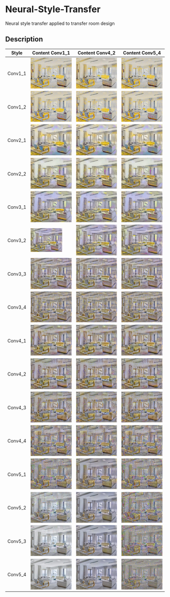 # Neural-Style-Transfer
Neural style transfer applied to transfer room design

## Description
| Style | Content Conv1_1 | Content Conv4_2 | Content Conv5_4 |
| --- | --- | --- | -- |
| Conv1_1 |<img src="Images/Style1/C-Conv1_1/c-conv1_1_s-conv1_1.jpg" width="200">|<img src="Images/Style1/C-Conv4_2/c-conv4_2_s-conv1_1.jpg" width="200">|<img src="Images/Style1/C-Conv5_4/c-conv5_4_s-conv1_1.jpg" width="200">|
| Conv1_2 |<img src="Images/Style1/C-Conv1_1/c-conv1_1_s-conv1_2.jpg" width="200">|<img src="Images/Style1/C-Conv4_2/c-conv4_2_s-conv1_2.jpg" width="200">|<img src="Images/Style1/C-Conv5_4/c-conv5_4_s-conv1_2.jpg" width="200">|
| Conv2_1 |<img src="Images/Style1/C-Conv1_1/c-conv1_1_s-conv2_1.jpg" width="200">|<img src="Images/Style1/C-Conv4_2/c-conv4_2_s-conv2_1.jpg" width="200">|<img src="Images/Style1/C-Conv5_4/c-conv5_4_s-conv2_1.jpg" width="200">|
| Conv2_2 |<img src="Images/Style1/C-Conv1_1/c-conv1_1_s-conv2_2.jpg" width="200">|<img src="Images/Style1/C-Conv4_2/c-conv4_2_s-conv2_2.jpg" width="200">|<img src="Images/Style1/C-Conv5_4/c-conv5_4_s-conv2_2.jpg" width="200">|
| Conv3_1 |<img src="Images/Style1/C-Conv1_1/c-conv1_1_s-conv3_1.jpg" width="200">|<img src="Images/Style1/C-Conv4_2/c-conv4_2_s-conv3_1.jpg" width="200">|<img src="Images/Style1/C-Conv5_4/c-conv5_4_s-conv3_1.jpg" width="200">|
| Conv3_2 |<img src="Images/Style1/C-Conv1_1/c-conv1_1_s-conv3_2.jpg" width="100">|<img src="Images/Style1/C-Conv4_2/c-conv4_2_s-conv3_2.jpg" width="200">|<img src="Images/Style1/C-Conv5_4/c-conv5_4_s-conv3_2.jpg" width="200">|
| Conv3_3 |<img src="Images/Style1/C-Conv1_1/c-conv1_1_s-conv3_3.jpg" width="200">|<img src="Images/Style1/C-Conv4_2/c-conv4_2_s-conv3_3.jpg" width="200">|<img src="Images/Style1/C-Conv5_4/c-conv5_4_s-conv3_3.jpg" width="200">|
| Conv3_4 |<img src="Images/Style1/C-Conv1_1/c-conv1_1_s-conv3_4.jpg" width="200">|<img src="Images/Style1/C-Conv4_2/c-conv4_2_s-conv3_4.jpg" width="200">|<img src="Images/Style1/C-Conv5_4/c-conv5_4_s-conv3_4.jpg" width="200">|
| Conv4_1 |<img src="Images/Style1/C-Conv1_1/c-conv1_1_s-conv4_1.jpg" width="200">|<img src="Images/Style1/C-Conv4_2/c-conv4_2_s-conv4_1.jpg" width="200">|<img src="Images/Style1/C-Conv5_4/c-conv5_4_s-conv4_1.jpg" width="200">|
| Conv4_2 |<img src="Images/Style1/C-Conv1_1/c-conv1_1_s-conv4_2.jpg" width="200">|<img src="Images/Style1/C-Conv4_2/c-conv4_2_s-conv4_2.jpg" width="200">|<img src="Images/Style1/C-Conv5_4/c-conv5_4_s-conv4_2.jpg" width="200">|
| Conv4_3 |<img src="Images/Style1/C-Conv1_1/c-conv1_1_s-conv4_3.jpg" width="200">|<img src="Images/Style1/C-Conv4_2/c-conv4_2_s-conv4_3.jpg" width="200">|<img src="Images/Style1/C-Conv5_4/c-conv5_4_s-conv4_3.jpg" width="200">|
| Conv4_4 |<img src="Images/Style1/C-Conv1_1/c-conv1_1_s-conv4_4.jpg" width="200">|<img src="Images/Style1/C-Conv4_2/c-conv4_2_s-conv4_4.jpg" width="200">|<img src="Images/Style1/C-Conv5_4/c-conv5_4_s-conv4_4.jpg" width="200">|
| Conv5_1 |<img src="Images/Style1/C-Conv1_1/c-conv1_1_s-conv5_1.jpg" width="200">|<img src="Images/Style1/C-Conv4_2/c-conv4_2_s-conv5_1.jpg" width="200">|<img src="Images/Style1/C-Conv5_4/c-conv5_4_s-conv5_1.jpg" width="200">|
| Conv5_2 |<img src="Images/Style1/C-Conv1_1/c-conv1_1_s-conv5_2.jpg" width="200">|<img src="Images/Style1/C-Conv4_2/c-conv4_2_s-conv5_2.jpg" width="200">|<img src="Images/Style1/C-Conv5_4/c-conv5_4_s-conv5_2.jpg" width="200">|
| Conv5_3 |<img src="Images/Style1/C-Conv1_1/c-conv1_1_s-conv5_3.jpg" width="200">|<img src="Images/Style1/C-Conv4_2/c-conv4_2_s-conv5_3.jpg" width="200">|<img src="Images/Style1/C-Conv5_4/c-conv5_4_s-conv5_3.jpg" width="200">|
| Conv5_4 |<img src="Images/Style1/C-Conv1_1/c-conv1_1_s-conv5_4.jpg" width="200">|<img src="Images/Style1/C-Conv4_2/c-conv4_2_s-conv5_4.jpg" width="200">|<img src="Images/Style1/C-Conv5_4/c-conv5_4_s-conv5_4.jpg" width="200">|
